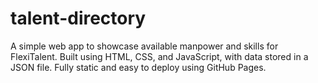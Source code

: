 # talent-directory
A simple web app to showcase available manpower and skills for FlexiTalent. Built using HTML, CSS, and JavaScript, with data stored in a JSON file. Fully static and easy to deploy using GitHub Pages.
